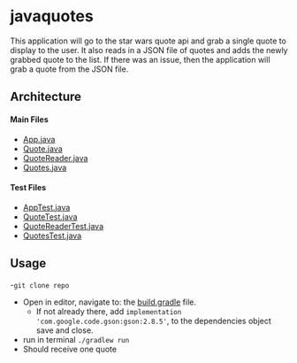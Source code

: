 # javaquotes
This application will go to the star wars quote api and grab a single quote to display to the user. It also reads in a JSON file of quotes and adds the newly grabbed quote to the list. If there was an issue, then the application will grab a quote from the JSON file.

## Architecture

#### Main Files
  * [App.java](./src/main/java/javaquotes/App.java)
  * [Quote.java](./src/main/java/javaquotes/Quote.java)
  * [QuoteReader.java](./src/main/java/javaquotes/QuoteReader.java)
  * [Quotes.java](./src/main/java/javaquotes/Quotes.java)
  
#### Test Files
  * [AppTest.java](./src/test/java/javaquotes/App.java)
  * [QuoteTest.java](./src/test/java/javaquotes/QuoteTest.java)
  * [QuoteReaderTest.java](./src/test/java/javaquotes/QuoteReaderTest.java)
  * [QuotesTest.java](./src/test/java/javaquotes/QuotesTest.java)

## Usage
-`git clone repo`
- Open in editor, navigate to: the [build.gradle](./build.gradle) file. 
  - If not already there, add `implementation 'com.google.code.gson:gson:2.8.5'`, to the dependencies object save and close. 
- run in terminal `./gradlew run `
- Should receive one quote



